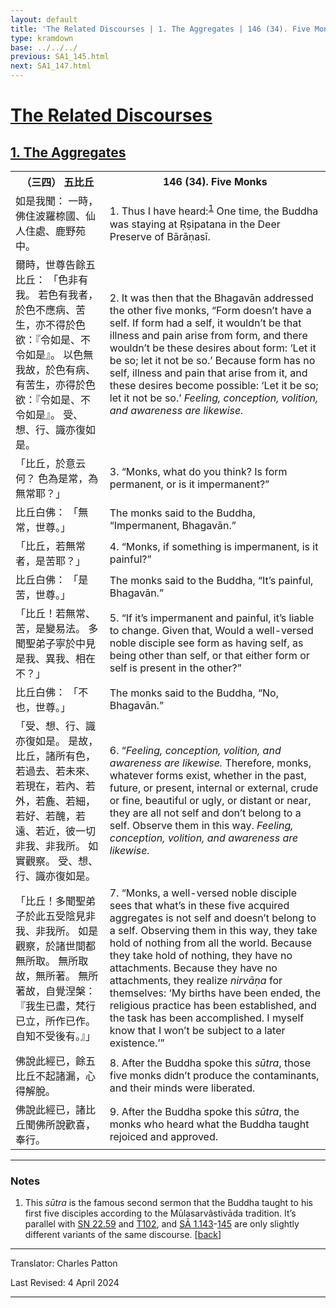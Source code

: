 ```yaml
---
layout: default
title: 'The Related Discourses | 1. The Aggregates | 146 (34). Five Monks'
type: kramdown
base: ../../../
previous: SA1_145.html
next: SA1_147.html
---
```


<h1><a href='../index.html'>The Related Discourses</a></h1>
<h2><a href='index.html'>1. The Aggregates</a></h2>

<table class="trans">
  <th class='ch'>（三四） 五比丘</th>
  <th class='en'>146 (34). Five Monks</th>
  <tr>
    <td title='t99.2.7c13'>如是我聞： 一時，佛住波羅㮈國、仙人住處、鹿野苑中。</td>
    <td id='p1'>1. Thus I have heard:<sup id="ref1"><a href="#n1">1</a></sup> One time, the Buddha was staying at Ṛṣipatana in the Deer Preserve of Bārāṇasī.</td>
  </tr>
  <tr>
    <td title='t99.2.7c14'>爾時，世尊告餘五比丘： 「色非有我。 若色有我者，於色不應病、苦生，亦不得於色欲：『令如是、不令如是』。 以色無我故，於色有病、有苦生，亦得於色欲：『令如是、不令如是』。 受、想、行、識亦復如是。</td>
    <td id='p2'>2. It was then that the Bhagavān addressed the other five monks, “Form doesn’t have a self. If form had a self, it wouldn’t be that illness and pain arise from form, and there wouldn’t be these desires about form: ‘Let it be so; let it not be so.’ Because form has no self, illness and pain that arise from it, and these desires become possible: ‘Let it be so; let it not be so.’ <em>Feeling, conception, volition, and awareness are likewise.</em></td>
  </tr>
  <tr>
    <td title='t99.2.7c19'>「比丘，於意云何？ 色為是常，為無常耶？」</td>
    <td id='p3'>3. “Monks, what do you think? Is form permanent, or is it impermanent?”</td>
  </tr>
  <tr>
    <td title='t99.2.7c19'>比丘白佛： 「無常，世尊。」</td>
    <td>The monks said to the Buddha, “Impermanent, Bhagavān.”</td>
  </tr>
  <tr>
    <td title='t99.2.7c20'>「比丘，若無常者，是苦耶？」</td>
    <td id='p4'>4. “Monks, if something is impermanent, is it painful?”</td>
  </tr>
  <tr>
    <td title='t99.2.7c21'>比丘白佛： 「是苦，世尊。」</td>
    <td>The monks said to the Buddha, “It’s painful, Bhagavān.”</td>
  </tr>
  <tr>
    <td title='t99.2.7c21'>「比丘！若無常、苦，是變易法。 多聞聖弟子寧於中見是我、異我、相在不？」</td>
    <td id='p5'>5. “If it’s impermanent and painful, it’s liable to change. Given that, Would a well-versed noble disciple see form as having self, as being other than self, or that either form or self is present in the other?”</td>
  </tr>
  <tr>
    <td title='t99.2.7c23'>比丘白佛： 「不也，世尊。」</td>
    <td>The monks said to the Buddha, “No, Bhagavān.”</td>
  </tr>
  <tr>
    <td title='t99.2.7c23'>「受、想、行、識亦復如是。 是故，比丘，諸所有色，若過去、若未來、若現在，若內、若外，若麁、若細，若好、若醜，若遠、若近，彼一切非我、非我所。 如實觀察。 受、想、行、識亦復如是。</td>
    <td id='p6'>6. “<em>Feeling, conception, volition, and awareness are likewise.</em> Therefore, monks, whatever forms exist, whether in the past, future, or present, internal or external, crude or fine, beautiful or ugly, or distant or near, they are all not self and don’t belong to a self. Observe them in this way. <em>Feeling, conception, volition, and awareness are likewise.</em></td>
  </tr>
  <tr>
    <td title='t99.2.7c27'>「比丘！多聞聖弟子於此五受陰見非我、非我所。 如是觀察，於諸世間都無所取。 無所取故，無所著。 無所著故，自覺涅槃： 『我生已盡，梵行已立，所作已作。 自知不受後有。』」</td>
    <td id='p7'>7. “Monks, a well-versed noble disciple sees that what’s in these five acquired aggregates is not self and doesn’t belong to a self. Observing them in this way, they take hold of nothing from all the world. Because they take hold of nothing, they have no attachments. Because they have no attachments, they realize <em>nirvāṇa</em> for themselves: ‘My births have been ended, the religious practice has been established, and the task has been accomplished. I myself know that I won’t be subject to a later existence.’”</td>
  </tr>
  <tr>
    <td title='t99.2.8a2'>佛說此經已，餘五比丘不起諸漏，心得解脫。</td>
    <td id='p8'>8. After the Buddha spoke this <em>sūtra</em>, those five monks didn’t produce the contaminants, and their minds were liberated.</td>
  </tr>
  <tr>
    <td title='t99.2.8a3'>佛說此經已，諸比丘聞佛所說歡喜，奉行。</td>
    <td id='p9'>9. After the Buddha spoke this <em>sūtra</em>, the monks who heard what the Buddha taught rejoiced and approved.</td>
  </tr>
</table>

<hr/>

<h3 id="notes">Notes</h3>

<ol>
<li id="n1">This <em>sūtra</em> is the famous second sermon that the Buddha taught to his first five disciples according to the Mūlasarvâstivāda tradition. It’s parallel with <a href="https://suttacentral.net/sn22.59" target="_blank">SN 22.59</a> and <a href="../../other/T102.html" target="_blank">T102</a>, and <a href="SA1_143.html" target="_blank">SĀ 1.143</a>-<a href="SA1_145.html" target="_blank">145</a> are only slightly different variants of the same discourse. [<a href="#ref1">back</a>]</li>
</ol>
<hr/>

<p class="translator">Translator: Charles Patton</p>
<p class='revised'>Last Revised: 4 April 2024</p>

<hr/>